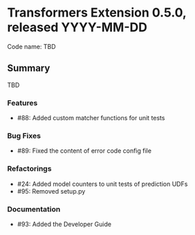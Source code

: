 # Transformers Extension 0.5.0, released YYYY-MM-DD

Code name: TBD


## Summary

TBD

### Features

 - #88: Added custom matcher functions for unit tests

### Bug Fixes

 - #89: Fixed the content of error code config file 

### Refactorings

 - #24: Added model counters to unit tests of prediction UDFs
 - #95: Removed setup.py

### Documentation

 - #93: Added the Developer Guide
  

    
  
